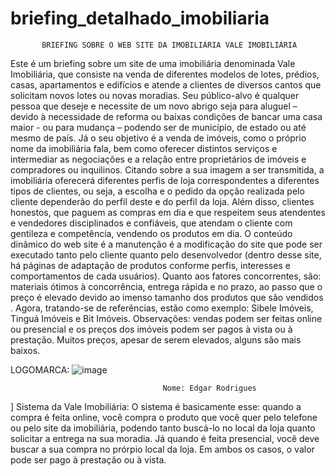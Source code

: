 # briefing_detalhado_imobiliaria

           BRIEFING SOBRE O WEB SITE DA IMOBILIÁRIA VALE IMOBILIÁRIA

   Este é um briefing sobre um site de uma imobiliária denominada Vale Imobiliária, que consiste na venda de diferentes modelos de lotes, prédios, casas, apartamentos e edifícios e atende a clientes de diversos cantos que solicitam novos lotes ou novas moradias. Seu público-alvo é qualquer pessoa que deseje e necessite de um novo abrigo seja para aluguel – devido à necessidade de reforma ou baixas condições de bancar uma casa maior - ou para mudança – podendo ser de município, de estado ou até mesmo de país. Já o seu objetivo é a venda de imóveis, como o próprio nome da imobiliária fala, bem como oferecer distintos serviços e intermediar as negociações e a relação entre proprietários de imóveis e compradores ou inquilinos. 
  Citando sobre a sua imagem a ser transmitida, a imobiliária oferecerá diferentes perfis de loja correspondentes a diferentes tipos de clientes, ou seja, a escolha e o pedido da opção realizada pelo cliente dependerão do perfil deste e do perfil da loja. Além disso, clientes honestos, que paguem as compras em dia e que respeitem seus atendentes e vendedores disciplinados e confiáveis, que atendam o cliente com gentileza e competência, vendendo os produtos em dia. O conteúdo dinâmico do web site é a manutenção é a modificação do site que pode ser executado tanto pelo cliente quanto pelo desenvolvedor (dentro desse site, há páginas de adaptação de produtos conforme perfis, interesses e comportamentos de cada usuários). Quanto aos fatores concorrentes, são: materiais ótimos à concorrência, entrega rápida e no prazo, ao passo que o preço é elevado devido ao imenso tamanho dos produtos que são vendidos . Agora, tratando-se de referências, estão como exemplo: Sibele Imóveis, Tinguá Imóveis e Bit Imóveis. Observações: vendas podem ser feitas online ou presencial e os preços dos imóveis podem ser pagos à vista ou à prestação. Muitos preços, apesar de serem elevados, alguns são mais baixos.

LOGOMARCA:
![image](https://github.com/user-attachments/assets/ae5058b6-91fa-4f03-8c96-f974cfe888b4)



                                      Nome: Edgar Rodrigues

]
Sistema da Vale Imobiliária:
O sistema é basicamente esse: quando a compra é feita online, você compra o produto que você quer pelo telefone ou pelo site da imobiliária, podendo tanto buscá-lo no local da loja quanto solicitar a entrega na sua moradia. Já quando é feita presencial, você deve buscar a sua compra no prórpio local da loja. Em ambos os casos, o valor pode ser pago à prestação ou à vista.
                                      


